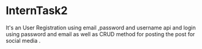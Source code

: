 # InternTask2
It's an User Registration using email ,password  and username api and login using password and email  as well as CRUD method for posting the post for social media .
